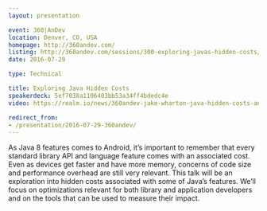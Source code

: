 ```yaml
---
layout: presentation

event: 360|AnDev
location: Denver, CO, USA
homepage: http://360andev.com/
listing: http://360andev.com/sessions/300-exploring-javas-hidden-costs/
date: 2016-07-29

type: Technical

title: Exploring Java Hidden Costs
speakerdeck: 5ef7038a1106403bb53a34ff4bdedc4e
video: https://realm.io/news/360andev-jake-wharton-java-hidden-costs-android/

redirect_from:
- /presentation/2016-07-29-360andev/
---
```


As Java 8 features comes to Android, it’s important to remember that every standard library API and language feature comes with an associated cost. Even as devices get faster and have more memory, concerns of code size and performance overhead are still very relevant. This talk will be an exploration into hidden costs associated with some of Java’s features. We’ll focus on optimizations relevant for both library and application developers and on the tools that can be used to measure their impact.
